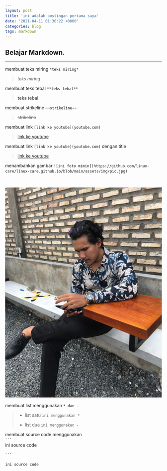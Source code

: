 ```yaml
---
layout: post
title: 'ini adalah postingan pertama saya'
date: '2021-04-11 01:30:22 +0800'
categories: blog
tags: markdown
---
```


## Belajar Markdown.
---

membuat teks miring  `*teks miring*`
> *teks miring* 

membuat teks tebal `**teks tebal**`
> **teks tebal**

membuat strikeline `~~strikeline~~`
> ~~strikeline~~

membuat link `[link ke youtube](youtube.com)`
> [link ke youtube](https://youtube.com)

membuat link `[link ke youtube](youtube.com)` dengan title
> [link ke youtube](https://youtube.com "lets go")

menambahkan gambar `![ini foto mimin](https://github.com/linux-care/linux-care.github.io/blob/main/assets/img/pic.jpg)`

</br>

![ini foto mimin](https://github.com/linux-care/linux-care.github.io/blob/main/assets/img/pic.jpg)

membuat list menggunakan `* dan -`
>* list satu `ini menggunakan *`
>- list dua `ini menggunakan -`

membuat source code menggunakan  
` ``` ` </br>
     ini source code</br>

` ``` `

```
ini source code
```